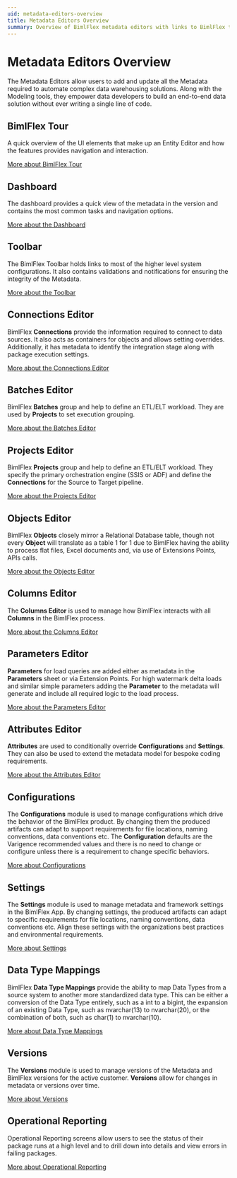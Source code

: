 ```yaml
---
uid: metadata-editors-overview
title: Metadata Editors Overview
summary: Overview of BimlFlex metadata editors with links to BimlFlex tour, dashboard, and editors
---
```

# Metadata Editors Overview

The Metadata Editors allow users to add and update all the Metadata required to automate complex data warehousing solutions. Along with the Modeling tools, they empower data developers to build an end-to-end data solution without ever writing a single line of code.

## BimlFlex Tour

A quick overview of the UI elements that make up an Entity Editor and how the features provides navigation and interaction.

[More about BimlFlex Tour](bimlflex-tour.md)

## Dashboard

The dashboard provides a quick view of the metadata in the version and contains the most common tasks and navigation options.

[More about the Dashboard](dashboard.md)

## Toolbar

The BimlFlex Toolbar holds links to most of the higher level system configurations. It also contains validations and notifications for ensuring the integrity of the Metadata.

[More about the Toolbar](toolbar.md)

## Connections Editor

BimlFlex **Connections** provide the information required to connect to data sources. It also acts as containers for objects and allows setting overrides. Additionally, it has metadata to identify the integration stage along with package execution settings.

[More about the Connections Editor](connections.md)

## Batches Editor

BimlFlex **Batches** group and help to define an ETL/ELT workload. They are used by **Projects** to set execution grouping.

[More about the Batches Editor](batches.md)

## Projects Editor

BimlFlex **Projects** group and help to define an ETL/ELT workload. They specify the primary orchestration engine (SSIS or ADF) and define the  **Connections** for the Source to Target pipeline.

[More about the Projects Editor](projects.md)

## Objects Editor

BimlFlex **Objects** closely mirror a Relational Database table, though not every **Object** will translate as a table 1 for 1 due to BimlFlex having the ability to process flat files, Excel documents and, via use of Extensions Points, APIs calls.

[More about the Objects Editor](objects.md)

## Columns Editor

The **Columns Editor** is used to manage how BimlFlex interacts with all **Columns** in the BimlFlex process.

[More about the Columns Editor](columns.md)

## Parameters Editor

**Parameters** for load queries are added either as metadata in the **Parameters** sheet or via Extension Points. For high watermark delta loads and similar simple parameters adding the **Parameter** to the metadata will generate and include all required logic to the load process.

[More about the Parameters Editor](parameters.md)

## Attributes Editor

**Attributes** are used to conditionally override **Configurations** and **Settings**. They can also be used to extend the metadata model for bespoke coding requirements.

[More about the Attributes Editor](attributes.md)

## Configurations

The **Configurations** module is used to manage configurations which drive the behavior of the BimlFlex product. By changing them the produced artifacts can adapt to support requirements for file locations, naming conventions, data conventions etc. The **Configuration** defaults are the Varigence recommended values and there is no need to change or configure unless there is a requirement to change specific behaviors.

[More about Configurations](configurations.md)

## Settings

The **Settings** module is used to manage metadata and framework settings in the BimlFlex App. By changing settings, the produced artifacts can adapt to specific requirements for file locations, naming conventions, data conventions etc. Align these settings with the organizations best practices and environmental requirements.

[More about Settings](settings.md)

## Data Type Mappings

BimlFlex **Data Type Mappings** provide the ability to map Data Types from a source system to another more standardized data type. This can be either a conversion of the Data Type entirely, such as a int to a bigint, the expansion of an existing Data Type, such as nvarchar(13) to nvarchar(20), or the combination of both, such as char(1) to nvarchar(10).

[More about Data Type Mappings](data-type-mappings.md)

## Versions

The **Versions** module is used to manage versions of the Metadata and BimlFlex versions for the active customer. **Versions** allow for changes in metadata or versions over time.

[More about Versions](versions.md)

## Operational Reporting

Operational Reporting screens allow users to see the status of their package runs at a high level and to drill down into details and view errors in failing packages.

[More about Operational Reporting](operational-reports.md)
